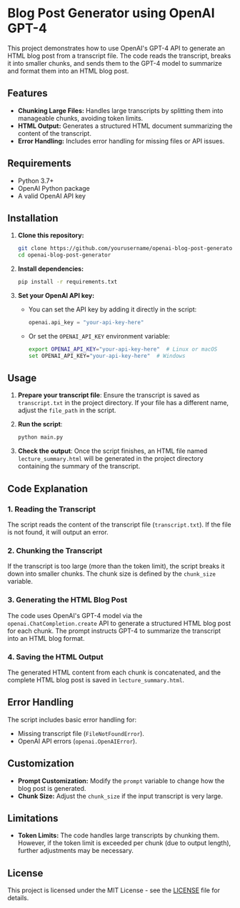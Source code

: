 # Blog Post Generator using OpenAI GPT-4

This project demonstrates how to use OpenAI's GPT-4 API to generate an HTML blog post from a transcript file. The code reads the transcript, breaks it into smaller chunks, and sends them to the GPT-4 model to summarize and format them into an HTML blog post.

## Features

- **Chunking Large Files:** Handles large transcripts by splitting them into manageable chunks, avoiding token limits.
- **HTML Output:** Generates a structured HTML document summarizing the content of the transcript.
- **Error Handling:** Includes error handling for missing files or API issues.

## Requirements

- Python 3.7+
- OpenAI Python package
- A valid OpenAI API key

## Installation

1. **Clone this repository:**
    ```bash
    git clone https://github.com/yourusername/openai-blog-post-generator.git
    cd openai-blog-post-generator
    ```

2. **Install dependencies:**
    ```bash
    pip install -r requirements.txt
    ```

3. **Set your OpenAI API key:**
    - You can set the API key by adding it directly in the script:
      ```python
      openai.api_key = "your-api-key-here"
      ```
    - Or set the `OPENAI_API_KEY` environment variable:
      ```bash
      export OPENAI_API_KEY="your-api-key-here"  # Linux or macOS
      set OPENAI_API_KEY="your-api-key-here"  # Windows
      ```

## Usage

1. **Prepare your transcript file**: Ensure the transcript is saved as `transcript.txt` in the project directory. If your file has a different name, adjust the `file_path` in the script.

2. **Run the script**:
    ```bash
    python main.py
    ```

3. **Check the output**: Once the script finishes, an HTML file named `lecture_summary.html` will be generated in the project directory containing the summary of the transcript.

## Code Explanation

### 1. **Reading the Transcript**

The script reads the content of the transcript file (`transcript.txt`). If the file is not found, it will output an error.

### 2. **Chunking the Transcript**

If the transcript is too large (more than the token limit), the script breaks it down into smaller chunks. The chunk size is defined by the `chunk_size` variable.

### 3. **Generating the HTML Blog Post**

The code uses OpenAI's GPT-4 model via the `openai.ChatCompletion.create` API to generate a structured HTML blog post for each chunk. The prompt instructs GPT-4 to summarize the transcript into an HTML blog format.

### 4. **Saving the HTML Output**

The generated HTML content from each chunk is concatenated, and the complete HTML blog post is saved in `lecture_summary.html`.

## Error Handling

The script includes basic error handling for:
- Missing transcript file (`FileNotFoundError`).
- OpenAI API errors (`openai.OpenAIError`).

## Customization

- **Prompt Customization:** Modify the `prompt` variable to change how the blog post is generated.
- **Chunk Size:** Adjust the `chunk_size` if the input transcript is very large.

## Limitations

- **Token Limits:** The code handles large transcripts by chunking them. However, if the token limit is exceeded per chunk (due to output length), further adjustments may be necessary.

## License

This project is licensed under the MIT License - see the [LICENSE](LICENSE) file for details.
